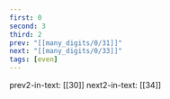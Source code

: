 ```yaml
---
first: 0
second: 3
third: 2
prev: "[[many_digits/0/31]]"
next: "[[many_digits/0/33]]"
tags: [even]
---
```

prev2-in-text: [[30]]
next2-in-text: [[34]]
